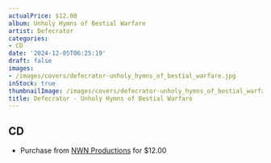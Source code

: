 ```yaml
---
actualPrice: $12.00
album: Unholy Hymns of Bestial Warfare
artist: Defecrator
categories:
- CD
date: '2024-12-05T06:25:19'
draft: false
images:
- /images/covers/defecrator-unholy_hymns_of_bestial_warfare.jpg
inStock: true
thumbnailImage: /images/covers/defecrator-unholy_hymns_of_bestial_warfare-thumb.jpg
title: Defecrator - Unholy Hymns of Bestial Warfare
---
```


## CD
* Purchase from [NWN Productions](http://shop.nwnprod.com/index.php?route=product/product&path=93&product_id=55077&sort=pd.name&order=ASC) for $12.00
